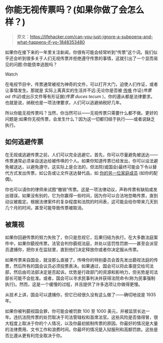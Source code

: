 # 你能无视传票吗？(如果你做了会怎么样？)

> 原文：<https://lifehacker.com/can-you-just-ignore-a-subpoena-and-what-happens-if-yo-1848353480>

如果你在接下来的一年里关注新闻，你很有可能会经常听到“传票”这个词。我们似乎还会听到很多关于人们无视传票并拒绝遵守传票的事情，这就引出了一个显而易见的问题:你能侥幸逃脱吗？

Watch

在电视节目中，传票通常被视为神奇的文件，可以打开大门，迫使人们作证，或者让事情发生。那就是 实际上离真实的生活并不远:无论你是否被 [传唤](https://www.findlaw.com/litigation/going-to-court/what-is-a-subpoena.html) 作证(*传票 ad 作证*)或出示文件等有形证据(*传票 duces tecum* )，你的遵从都是法律要求。也就是说，纳税也是一项法律要求，人们可以逃避纳税好几年。

所以你能无视传票吗？当然，你当然可以——无视传票只需要什么都不做。更好的问题是:如果你无视传票，会发生什么？因为这一切都归结于执行——或者说缺乏执行。

## **如何逃避传票**

在无视或逃避传票之前，人们可以完全逃避它。首先，你可以尽量避免被送达——传票通常必须亲自送达给被传唤的个人。如果你知道传票已经发出，你可以设法避免被送达，以避免遵守。这实际上是合法的，但法院(或国会)最终可能会下令以替代方式发出传票，如公告或让文件送达替代品，如 [你的另一位家庭成员](https://www.dtlawmd.com/avoid-being-served-legal-papers/#:~:text=Being%20served%20a%20criminal%20compliant,issued%20without%20you%20being%20present) (如你的配偶)。

你也可以请你的律师来试图“撤销”传票。这是一项法律动议，声称传票有缺陷或发出错误，如果没有别的，它为你赢得一些时间，因为你可以合法地忽略传票，直到动议被裁定。根据法律案件的复杂程度和法院的时间表，这可能会给你带来几天到几个月的时间，甚至可能导致传票被取消。

## 被蔑视

如果你回避传票的努力失败了，你只是忽视它，后果归结为执行。在大多数法庭案件中，如果你藐视传票，法官会判你藐视法庭，并处以惩罚性罚款——甚至会派官员逮捕你，把你关在监狱里，直到他们决定释放你或者你决定服从传票。

如果传票来自国会，就没那么直接了。传唤你的特别委员会首先发出藐视法庭的传票，然后所有的国会议员必须投票表决。如果通过，国会可以将此事提交给司法部，然后由司法部决定是否起诉。优势是行政部门的资源和影响力，但劣势是司法部长可能不会批准。或者，国会可以寻求民事判决并获得法院命令(称为民事强制执行)。然而，这是一个缓慢的过程，并且提供了许多选项让你做得更慢。

从技术上讲，国会可以逮捕你，但它已经很久没有这么做了——确切地说是 1935 年。

如果你被判藐视国会罪，你可能会被罚款 100 至 1000 美元，并被监禁长达一年。违抗法院传票的处罚取决于司法管辖权和首席法官。这些风险是否值得冒，很大程度上取决于你的个人情况，以及你最初抵制传票的原因。你最好的情况是大量的法律费用、文书工作和浪费时间。你最坏的情况是入狱服刑和高额罚款。这些是否比遵从更有利完全取决于你。